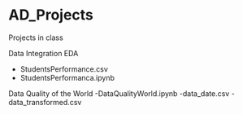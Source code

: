 # AD_Projects
Projects in class


Data Integration EDA 
 - StudentsPerformance.csv
 - StudentsPerformanca.ipynb

Data Quality of the World
 -DataQualityWorld.ipynb
 -data_date.csv
 -data_transformed.csv
